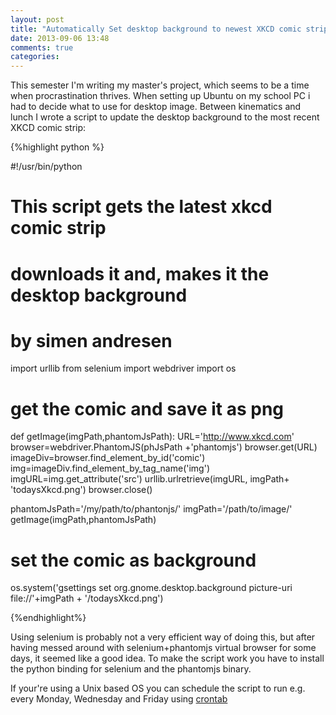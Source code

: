 ```yaml
---
layout: post
title: "Automatically Set desktop background to newest XKCD comic strip using python"
date: 2013-09-06 13:48
comments: true
categories: 
---
```


This semester I'm writing my master's project, which seems to be a time when procrastination thrives. When setting up Ubuntu on my school PC i had to decide what to use for desktop image. Between kinematics and lunch I wrote a script to update the desktop background to the most recent XKCD comic strip:

<!-- more -->

{%highlight python %}

#!/usr/bin/python

#	This script gets the latest xkcd comic strip 
#	downloads it and, makes it the desktop background
#	by simen andresen

import urllib
from selenium import webdriver
import os

# get the comic and save it as png
def getImage(imgPath,phantomJsPath):
	URL='http://www.xkcd.com'
	browser=webdriver.PhantomJS(phJsPath +'phantomjs')
	browser.get(URL)
	imageDiv=browser.find_element_by_id('comic')
	img=imageDiv.find_element_by_tag_name('img')
	imgURL=img.get_attribute('src')
	urllib.urlretrieve(imgURL, imgPath+ 'todaysXkcd.png')
	browser.close()

phantomJsPath='/my/path/to/phantonjs/' 
imgPath='/path/to/image/'
getImage(imgPath,phantomJsPath)

# set the comic as background
os.system('gsettings set org.gnome.desktop.background picture-uri file://'+imgPath +  '/todaysXkcd.png')

{%endhighlight%}

Using selenium is probably not a very efficient way of doing this, but after having messed around with selenium+phantomjs virtual browser for some days, it seemed like a good idea. 
To make the script work you have to install the python binding for selenium and the phantomjs binary. 
 
If your're using a Unix based OS you can schedule the script to run e.g. every  Monday, Wednesday and Friday using [crontab](http://www.adminschoice.com/crontab-quick-reference/) 
